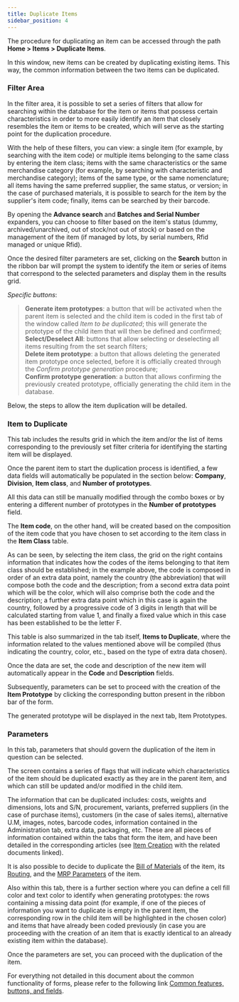 ```yaml
---
title: Duplicate Items 
sidebar_position: 4
---
```


The procedure for duplicating an item can be accessed through the path **Home > Items > Duplicate Items**.

In this window, new items can be created by duplicating existing items. This way, the common information between the two items can be duplicated.

### Filter Area

In the filter area, it is possible to set a series of filters that allow for searching within the database for the item or items that possess certain characteristics in order to more easily identify an item that closely resembles the item or items to be created, which will serve as the starting point for the duplication procedure.

With the help of these filters, you can view: a single item (for example, by searching with the item code) or multiple items belonging to the same class by entering the item class; items with the same characteristics or the same merchandise category (for example, by searching with characteristic and merchandise category); items of the same type, or the same nomenclature; all items having the same preferred supplier, the same status, or version; in the case of purchased materials, it is possible to search for the item by the supplier's item code; finally, items can be searched by their barcode.

By opening the **Advance search** and **Batches and Serial Number** expanders, you can choose to filter based on the item's status (dummy, archived/unarchived, out of stock/not out of stock) or based on the management of the item (if managed by lots, by serial numbers, Rfid managed or unique Rfid).

Once the desired filter parameters are set, clicking on the **Search** button in the ribbon bar will prompt the system to identify the item or series of items that correspond to the selected parameters and display them in the results grid.

*Specific buttons*: 

> **Generate item prototypes**: a button that will be activated when the parent item is selected and the child item is coded in the first tab of the window called *Item to be duplicated*; this will generate the prototype of the child item that will then be defined and confirmed;  
> **Select/Deselect All**: buttons that allow selecting or deselecting all items resulting from the set search filters;  
> **Delete item prototype**: a button that allows deleting the generated item prototype once selected, before it is officially created through the *Confirm prototype generation* procedure;  
> **Confirm prototype generation**: a button that allows confirming the previously created prototype, officially generating the child item in the database.  

Below, the steps to allow the item duplication will be detailed.

### Item to Duplicate

This tab includes the results grid in which the item and/or the list of items corresponding to the previously set filter criteria for identifying the starting item will be displayed.

Once the parent item to start the duplication process is identified, a few data fields will automatically be populated in the section below: **Company**, **Division**, **Item class**, and **Number of prototypes**.

All this data can still be manually modified through the combo boxes or by entering a different number of prototypes in the **Number of prototypes** field.

The **Item code**, on the other hand, will be created based on the composition of the item code that you have chosen to set according to the item class in the **Item Class** table.

As can be seen, by selecting the item class, the grid on the right contains information that indicates how the codes of the items belonging to that item class should be established; in the example above, the code is composed in order of an extra data point, namely the country (the abbreviation) that will compose both the code and the description; from a second extra data point which will be the color, which will also comprise both the code and the description; a further extra data point which in this case is again the country, followed by a progressive code of 3 digits in length that will be calculated starting from value 1, and finally a fixed value which in this case has been established to be the letter F.

This table is also summarized in the tab itself, **Items to Duplicate**, where the information related to the values mentioned above will be compiled (thus indicating the country, color, etc., based on the type of extra data chosen).

Once the data are set, the code and description of the new item will automatically appear in the **Code** and **Description** fields.

Subsequently, parameters can be set to proceed with the creation of the **Item Prototype** by clicking the corresponding button present in the ribbon bar of the form.

The generated prototype will be displayed in the next tab, Item Prototypes.

### Parameters

In this tab, parameters that should govern the duplication of the item in question can be selected.

The screen contains a series of flags that will indicate which characteristics of the item should be duplicated exactly as they are in the parent item, and which can still be updated and/or modified in the child item.

The information that can be duplicated includes: costs, weights and dimensions, lots and S/N, procurement, variants, preferred suppliers (in the case of purchase items), customers (in the case of sales items), alternative U.M, images, notes, barcode codes, information contained in the Administration tab, extra data, packaging, etc. These are all pieces of information contained within the tabs that form the item, and have been detailed in the corresponding articles (see [Item Creation](/docs/erp-home/registers/items/create-new-items) with the related documents linked).

It is also possible to decide to duplicate the [Bill of Materials](/docs/erp-home/registers/production/bill-of-materials/search-and-insert-assemblies) of the item, its [Routing](/docs/erp-home/registers/production/routes/new-route), and the [MRP Parameters](/docs/configurations/parameters/production/mrp-parameters/search-mrp-parameters) of the item.

Also within this tab, there is a further section where you can define a cell fill color and text color to identify when generating prototypes: the rows containing a missing data point (for example, if one of the pieces of information you want to duplicate is empty in the parent item, the corresponding row in the child item will be highlighted in the chosen color) and items that have already been coded previously (in case you are proceeding with the creation of an item that is exactly identical to an already existing item within the database).

Once the parameters are set, you can proceed with the duplication of the item.

For everything not detailed in this document about the common functionality of forms, please refer to the following link [Common features, buttons, and fields](/docs/guide/common).